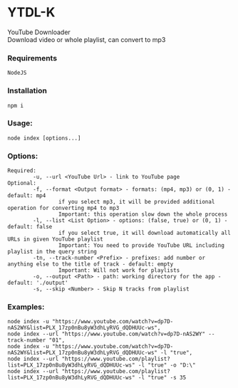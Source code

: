 # YTDL-K
YouTube Downloader  
Download video or whole playlist, can convert to mp3

### Requirements
	NodeJS

### Installation
	npm i

### Usage:
	node index [options...]
  
### Options:  
	Required:
	        -u, --url <YouTube Url> - link to YouTube page
	Optional:
	        -f, --format <Output format> - formats: (mp4, mp3) or (0, 1) - default: mp4
	                if you select mp3, it will be provided additional operation for converting mp4 to mp3
	                Important: this operation slow down the whole process
	        -l, --list <List Option> - options: (false, true) or (0, 1) - default: false
	                if you select true, it will download automatically all URLs in given YouTube playlist
	                Important: You need to provide YouTube URL including playlist in the query string
	        -tn, --track-number <Prefix> - prefixes: add number or anything else to the title of track - default: empty
	                Important: Will not work for playlists
	        -o, --output <Path> - path: working directory for the app - default: './output'
	        -s, --skip <Number> - Skip N tracks from playlist
### Examples:
	node index -u "https://www.youtube.com/watch?v=dp7D-nAS2WY&list=PLX_17zp0nBu8yW3dhLyRVG_dQDHUUc-ws",
	node index --url "https://www.youtube.com/watch?v=dp7D-nAS2WY" --track-number "01",
	node index -u "https://www.youtube.com/watch?v=dp7D-nAS2WY&list=PLX_17zp0nBu8yW3dhLyRVG_dQDHUUc-ws" -l "true",
	node index --url "https://www.youtube.com/playlist?list=PLX_17zp0nBu8yW3dhLyRVG_dQDHUUc-ws" -l "true" -o "D:\"
	node index --url "https://www.youtube.com/playlist?list=PLX_17zp0nBu8yW3dhLyRVG_dQDHUUc-ws" -l "true" -s 35